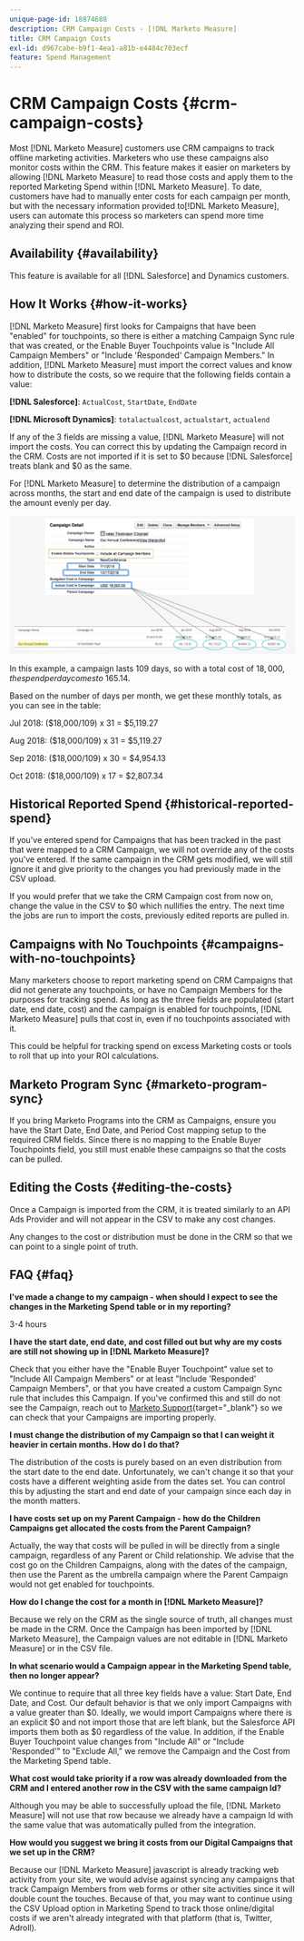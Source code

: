 ```yaml
---
unique-page-id: 18874688
description: CRM Campaign Costs - [!DNL Marketo Measure]
title: CRM Campaign Costs
exl-id: d967cabe-b9f1-4ea1-a81b-e4484c703ecf
feature: Spend Management
---
```

# CRM Campaign Costs {#crm-campaign-costs}

Most [!DNL Marketo Measure] customers use CRM campaigns to track offline marketing activities. Marketers who use these campaigns also monitor costs within the CRM. This feature makes it easier on marketers by allowing [!DNL Marketo Measure] to read those costs and apply them to the reported Marketing Spend within [!DNL Marketo Measure]. To date, customers have had to manually enter costs for each campaign per month, but with the necessary information provided to[!DNL Marketo Measure], users can automate this process so marketers can spend more time analyzing their spend and ROI.

## Availability {#availability}

This feature is available for all [!DNL Salesforce] and Dynamics customers.

## How It Works {#how-it-works}

[!DNL Marketo Measure] first looks for Campaigns that have been "enabled" for touchpoints, so there is either a matching Campaign Sync rule that was created, or the Enable Buyer Touchpoints value is "Include All Campaign Members" or "Include 'Responded' Campaign Members." In addition, [!DNL Marketo Measure] must import the correct values and know how to distribute the costs, so we require that the following fields contain a value:

**[!DNL Salesforce]**: `ActualCost`, `StartDate`, `EndDate`

**[!DNL Microsoft Dynamics]**: `totalactualcost`, `actualstart`, `actualend`

If any of the 3 fields are missing a value, [!DNL Marketo Measure] will not import the costs. You can correct this by updating the Campaign record in the CRM. Costs are not imported if it is set to $0 because [!DNL Salesforce] treats blank and $0 as the same.

For [!DNL Marketo Measure] to determine the distribution of a campaign across months, the start and end date of the campaign is used to distribute the amount evenly per day.

![](assets/1.jpg)

In this example, a campaign lasts 109 days, so with a total cost of $18,000, the spend per day comes to ~$165.14.

Based on the number of days per month, we get these monthly totals, as you can see in the table:

Jul 2018: ($18,000/109) x 31 = $5,119.27

Aug 2018: ($18,000/109) x 31 = $5,119.27

Sep 2018: ($18,000/109) x 30 = $4,954.13

Oct 2018: ($18,000/109) x 17 = $2,807.34

## Historical Reported Spend {#historical-reported-spend}

If you've entered spend for Campaigns that has been tracked in the past that were mapped to a CRM Campaign, we will not override any of the costs you've entered. If the same campaign in the CRM gets modified, we will still ignore it and give priority to the changes you had previously made in the CSV upload.

If you would prefer that we take the CRM Campaign cost from now on, change the value in the CSV to $0 which nullifies the entry. The next time the jobs are run to import the costs, previously edited reports are pulled in.

## Campaigns with No Touchpoints {#campaigns-with-no-touchpoints}

Many marketers choose to report marketing spend on CRM Campaigns that did not generate any touchpoints, or have no Campaign Members for the purposes for tracking spend. As long as the three fields are populated (start date, end date, cost) and the campaign is enabled for touchpoints, [!DNL Marketo Measure] pulls that cost in, even if no touchpoints associated with it.

This could be helpful for tracking spend on excess Marketing costs or tools to roll that up into your ROI calculations.

## Marketo Program Sync {#marketo-program-sync}

If you bring Marketo Programs into the CRM as Campaigns, ensure you have the Start Date, End Date, and Period Cost mapping setup to the required CRM fields. Since there is no mapping to the Enable Buyer Touchpoints field, you still must enable these campaigns so that the costs can be pulled.

## Editing the Costs {#editing-the-costs}

Once a Campaign is imported from the CRM, it is treated similarly to an API Ads Provider and will not appear in the CSV to make any cost changes.

Any changes to the cost or distribution must be done in the CRM so that we can point to a single point of truth.

## FAQ {#faq}

**I've made a change to my campaign - when should I expect to see the changes in the Marketing Spend table or in my reporting?**

3-4 hours

**I have the start date, end date, and cost filled out but why are my costs are still not showing up in [!DNL Marketo Measure]?**

Check that you either have the "Enable Buyer Touchpoint" value set to "Include All Campaign Members" or at least "Include 'Responded' Campaign Members", or that you have created a custom Campaign Sync rule that includes this Campaign. If you've confirmed this and still do not see the Campaign, reach out to [Marketo Support](https://nation.marketo.com/t5/support/ct-p/Support){target="_blank"} so we can check that your Campaigns are importing properly.

**I must change the distribution of my Campaign so that I can weight it heavier in certain months. How do I do that?**

The distribution of the costs is purely based on an even distribution from the start date to the end date. Unfortunately, we can't change it so that your costs have a different weighting aside from the dates set. You can control this by adjusting the start and end date of your campaign since each day in the month matters.

**I have costs set up on my Parent Campaign - how do the Children Campaigns get allocated the costs from the Parent Campaign?**

Actually, the way that costs will be pulled in will be directly from a single campaign, regardless of any Parent or Child relationship. We advise that the cost go on the Children Campaigns, along with the dates of the campaign, then use the Parent as the umbrella campaign where the Parent Campaign would not get enabled for touchpoints.

**How do I change the cost for a month in [!DNL Marketo Measure]?**

Because we rely on the CRM as the single source of truth, all changes must be made in the CRM. Once the Campaign has been imported by [!DNL Marketo Measure], the Campaign values are not editable in [!DNL Marketo Measure] or in the CSV file.

**In what scenario would a Campaign appear in the Marketing Spend table, then no longer appear?**

We continue to require that all three key fields have a value: Start Date, End Date, and Cost. Our default behavior is that we only import Campaigns with a value greater than $0. Ideally, we would import Campaigns where there is an explicit $0 and not import those that are left blank, but the Salesforce API imports them both as $0 regardless of the value. In addition, if the Enable Buyer Touchpoint value changes from "Include All" or "Include 'Responded'" to "Exclude All," we remove the Campaign and the Cost from the Marketing Spend table.

**What cost would take priority if a row was already downloaded from the CRM and I entered another row in the CSV with the same campaign Id?**

Although you may be able to successfully upload the file, [!DNL Marketo Measure] will not use that row because we already have a campaign Id with the same value that was automatically pulled from the integration.

**How would you suggest we bring it costs from our Digital Campaigns that we set up in the CRM?**

Because our [!DNL Marketo Measure] javascript is already tracking web activity from your site, we would advise against syncing any campaigns that track Campaign Members from web forms or other site activities since it will double count the touches. Because of that, you may want to continue using the CSV Upload option in Marketing Spend to track those online/digital costs if we aren't already integrated with that platform (that is, Twitter, Adroll).
